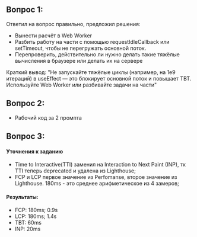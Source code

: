 ## Вопрос 1:

Ответил на вопрос правильно, предложил решения:
 - Вынести расчёт в Web Worker
 - Разбить работу на части с помощью requestIdleCallback или setTimeout, чтобы не перегружать основной поток.
 - Перепроверить, действительно ли нужно делать такие тяжёлые вычисления в браузере или делать их на сервере

Краткий вывод:
"Не запускайте тяжёлые циклы (например, на 1e9 итераций) в useEffect — это блокирует основной поток и повышает TBT. Используйте Web Worker или разбивайте задачи на части"

## Вопрос 2:
- Рабочий код за 2 промпта

## Вопрос 3:
#### Уточнения к заданию
- Time to Interactive(TTI) заменил на Interaction to Next Paint (INP), тк TTI теперь deprecated и удалена из Lighthouse;
- FCP и LCP первое значение из Perfomanse, второе значение из Lighthouse. 180ms - это среднее арифметическое из 4 замеров;

#### Результаты:
- FCP: 180ms; 0.9s
- LCP: 180ms; 1.4s
- TBT: 60ms 
- INP: 20ms
